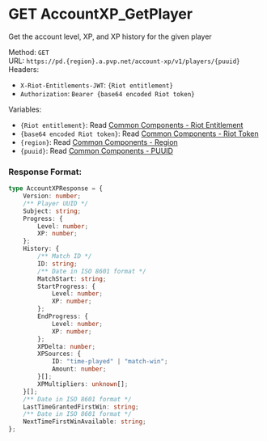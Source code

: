 <!--

This file is automatically generated!
Do not edit it directly!
See https://github.com/techchrism/valorant-api-docs/blob/trunk/contributing.md for more information.

-->

# GET AccountXP_GetPlayer

Get the account level, XP, and XP history for the given player  


Method: `GET`  
URL: `https://pd.{region}.a.pvp.net/account-xp/v1/players/{puuid}`  
Headers:
 - `X-Riot-Entitlements-JWT`: `{Riot entitlement}`
 - `Authorization`: `Bearer {base64 encoded Riot token}`

Variables:
 - `{Riot entitlement}`: Read [Common Components - Riot Entitlement](../common-components.md#riot-entitlement)
 - `{base64 encoded Riot token}`: Read [Common Components - Riot Token](../common-components.md#riot-token)
 - `{region}`: Read [Common Components - Region](../common-components.md#region)
 - `{puuid}`: Read [Common Components - PUUID](../common-components.md#puuid)


### Response Format:
```ts
type AccountXPResponse = {
    Version: number;
    /** Player UUID */
    Subject: string;
    Progress: {
        Level: number;
        XP: number;
    };
    History: {
        /** Match ID */
        ID: string;
        /** Date in ISO 8601 format */
        MatchStart: string;
        StartProgress: {
            Level: number;
            XP: number;
        };
        EndProgress: {
            Level: number;
            XP: number;
        };
        XPDelta: number;
        XPSources: {
            ID: "time-played" | "match-win";
            Amount: number;
        }[];
        XPMultipliers: unknown[];
    }[];
    /** Date in ISO 8601 format */
    LastTimeGrantedFirstWin: string;
    /** Date in ISO 8601 format */
    NextTimeFirstWinAvailable: string;
};
```
